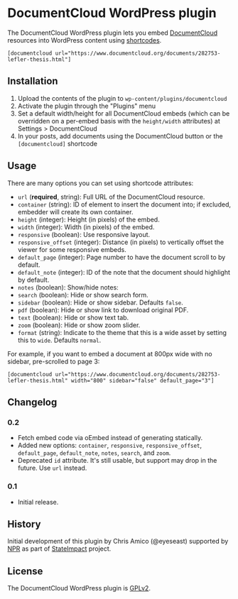 # DocumentCloud WordPress plugin

The DocumentCloud WordPress plugin lets you embed [DocumentCloud](https://www.documentcloud.org/) resources into WordPress content using [shortcodes](https://codex.wordpress.org/Shortcode_API).

    [documentcloud url="https://www.documentcloud.org/documents/282753-lefler-thesis.html"]

## Installation

1. Upload the contents of the plugin to `wp-content/plugins/documentcloud`
2. Activate the plugin through the "Plugins" menu
3. Set a default width/height for all DocumentCloud embeds (which can be overridden on a per-embed basis with the `height/width` attributes) at Settings > DocumentCloud
4. In your posts, add documents using the DocumentCloud button or the `[documentcloud]` shortcode

## Usage

There are many options you can set using shortcode attributes:

- `url` (**required**, string): Full URL of the DocumentCloud resource.
- `container` (string): ID of element to insert the document into; if excluded, embedder will create its own container.
- `height` (integer): Height (in pixels) of the embed.
- `width` (integer): Width (in pixels) of the embed.
- `responsive` (boolean): Use responsive layout.
- `responsive_offset` (integer): Distance (in pixels) to vertically offset the viewer for some responsive embeds.
- `default_page` (integer): Page number to have the document scroll to by default.
- `default_note` (integer): ID of the note that the document should highlight by default.
- `notes` (boolean): Show/hide notes:
- `search` (boolean): Hide or show search form.
- `sidebar` (boolean): Hide or show sidebar. Defaults `false`.
- `pdf` (boolean): Hide or show link to download original PDF.
- `text` (boolean): Hide or show text tab.
- `zoom` (boolean): Hide or show zoom slider.
- `format` (string): Indicate to the theme that this is a wide asset by setting this to `wide`. Defaults `normal`.

For example, if you want to embed a document at 800px wide with no sidebar, pre-scrolled to page 3:

    [documentcloud url="https://www.documentcloud.org/documents/282753-lefler-thesis.html" width="800" sidebar="false" default_page="3"]

## Changelog

### 0.2
* Fetch embed code via oEmbed instead of generating statically.
* Added new options: `container`, `responsive`, `responsive_offset`, `default_page`, `default_note`, `notes`, `search`, and `zoom`.
* Deprecated `id` attribute. It's still usable, but support may drop in the future. Use `url` instead.

### 0.1
* Initial release.

## History

Initial development of this plugin by Chris Amico (@eyeseast) supported by [NPR](http://www.npr.org) as part of [StateImpact](http://stateimpact.npr.org) project.

## License

The DocumentCloud WordPress plugin is [GPLv2](http://www.gnu.org/licenses/gpl-2.0.html).